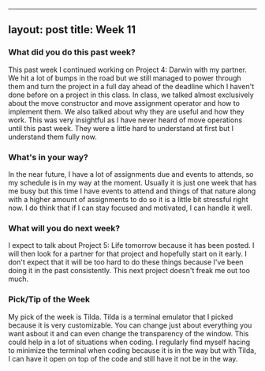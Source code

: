 
---
layout: post
title: Week 11
---

### What did you do this past week?
This past week I continued working on Project 4: Darwin with my partner. We hit a lot of bumps in the road but we still managed to power through them and turn the project in a full day ahead of the deadline which I haven't done before on a project in this class. In class, we talked almost exclusively about the move constructor and move assignment operator and how to implement them. We also talked about why they are useful and how they work. This was very insightful as I have never heard of move operations until this past week. They were a little hard to understand at first but I understand them fully now.

### What's in your way?
In the near future, I have a lot of assignments due and events to attends, so my schedule is in my way at the moment. Usually it is just one week that has me busy but this time I have events to attend and things of that nature along with a higher amount of assignments to do so it is a little bit stressful right now. I do think that if I can stay focused and motivated, I can handle it well.

### What will you do next week?
I expect to talk about Project 5: Life tomorrow because it has been posted. I will then look for a partner for that project and hopefully start on it early. I don't expect that it will be too hard to do these things because I've been doing it in the past consistently. This next project doesn't freak me out too much.

### Pick/Tip of the Week
My pick of the week is Tilda. Tilda is a terminal emulator that I picked because it is very customizable. You can change just about everything you want asbout it and can even change the transparency of the window. This could help in a lot of situations when coding. I regularly find myself hacing to minimize the terminal when coding because it is in the way but with Tilda, I can have it open on top of the code and still have it not be in the way.
